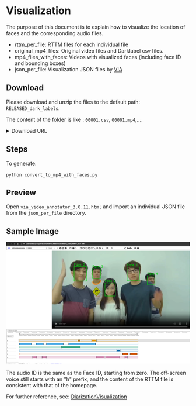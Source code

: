# Visualization
The purpose of this document is to explain how to visualize the location of faces and the corresponding audio files.

* rttm_per_file: RTTM files for each individual file
* original_mp4_files: Original video files and Darklabel csv files.
* mp4_files_with_faces: Videos with visualized faces (including face ID and bounding boxes)
* json_per_file: Visualization JSON files by [VIA](https://www.robots.ox.ac.uk/~vgg/software/via/)

## Download

Please download and unzip the files to the default path: `RELEASED_dark_labels`.

The content of the folder is like : `00001.csv`, `00001.mp4`,....

<details>
    <summary>Download URL</summary>
    Download Link : [Google Drive](https://drive.google.com/file/d/1--rqm3AKjOI9q_iNgVUD_eC2u1m4OQHW)

    (For Chinese researchers, you can use [Baidu Drive](https://pan.baidu.com/s/1YpLMdCAcV0eG8fHmYf_lkw?pwd=msdb) or [Quark Drive](https://pan.quark.cn/s/7d6332d177b9) (5v8a)) to speed up downloads. )
</details>


## Steps
To generate:
```
python convert_to_mp4_with_faces.py
```

## Preview
Open `via_video_annotator_3.0.11.html` and import an individual JSON file from the `json_per_file` directory.

## Sample Image

![](one_sample.png)

The audio ID is the same as the Face ID, starting from zero. The off-screen voice still starts with an "h" prefix, and the content of the RTTM file is consistent with that of the homepage.

For further reference, see: [DiarizationVisualization](https://github.com/liutaocode/DiarizationVisualization)
